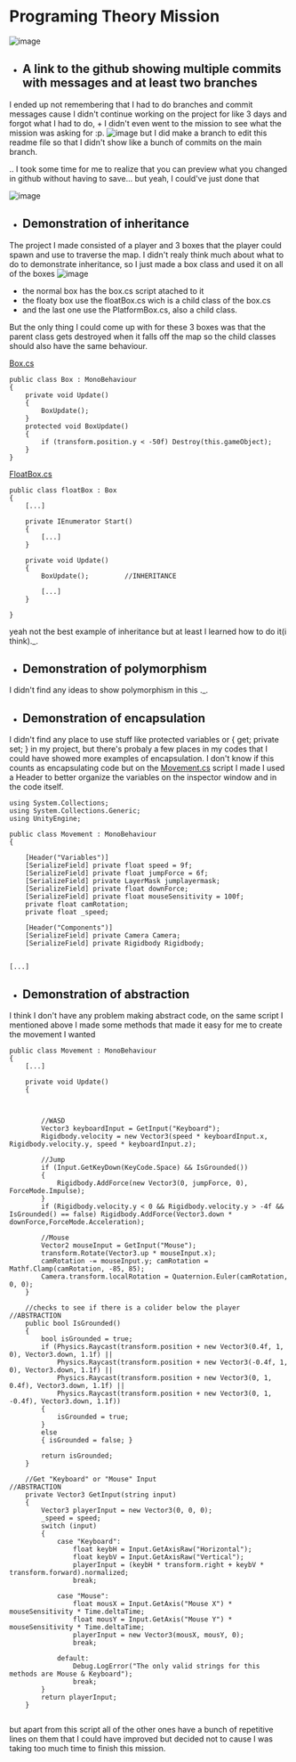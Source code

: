 # Programing Theory Mission
 
![image](https://user-images.githubusercontent.com/40847844/172690918-ee809a07-ce10-4cd7-b9f7-af70a3f22f2e.png)

- ## A link to the github showing multiple commits with messages and **at least two branches**
I ended up not remembering that I had to do branches and commit messages cause I didn't continue working on the project for like 3 days and forgot what I had to do, + I didn't even went to the mission to see what the mission was asking for :p.
![image](https://user-images.githubusercontent.com/40847844/172508221-89a5e8a9-3164-405e-86d3-3348feb1add7.png)
but I did make a branch to edit this readme file so that I didn't show like a bunch of commits on the main branch.
 
.. I took some time for me to realize that you can preview what you changed in github without having to save... but yeah, I could've just done that

![image](https://user-images.githubusercontent.com/40847844/172696495-62700031-9b72-4715-a486-e91745a814bf.png)


- ## Demonstration of inheritance
The project I made consisted of a player and 3 boxes that the player could spawn and use to traverse the map. I didn't realy think much about what to do to demonstrate inheritance, so I just made a box class and used it on all of the boxes 
![image](https://user-images.githubusercontent.com/40847844/172512424-c77cc2b1-b4df-42a0-b329-57a944bc256f.png)

- the normal box has the box.cs script atached to it
- the floaty box use the floatBox.cs wich is a child class of the box.cs 
- and the last one use the PlatformBox.cs, also a child class.

But the only thing I could come up with for these 3 boxes was that the parent class gets destroyed when it falls off the map so the child classes should also have the same behaviour.
 
[Box.cs](https://github.com/HENRI067/Programing-Theory/blob/main/Assets/Scripts/Box.cs)
```
public class Box : MonoBehaviour
{    
    private void Update() 
    {
        BoxUpdate();
    }
    protected void BoxUpdate()
    {
        if (transform.position.y < -50f) Destroy(this.gameObject);
    }
}

```
 [FloatBox.cs](https://github.com/HENRI067/Programing-Theory/blob/main/Assets/Scripts/floatBox.cs)
```
public class floatBox : Box
{
    [...]
     
    private IEnumerator Start()
    {
        [...] 
    }

    private void Update()
    {
        BoxUpdate();         //INHERITANCE
        
        [...]
    }

}
```
yeah not the best example of inheritance but at least I learned how to do it(i think)._.

- ## Demonstration of polymorphism
I didn't find any ideas to show polymorphism in this ._.

 - ## Demonstration of encapsulation
I didn't find any place to use stuff like protected variables or { get; private set; } in my project, but there's probaly a few places in my codes that I could have showed more examples of encapsulation. I don't know if this counts as encapsulating code but on the [Movement.cs](https://github.com/HENRI067/Programing-Theory/blob/main/Assets/Scripts/Movement.cs) script I made I used a Header to better organize the variables on the inspector window and in the code itself.
```
using System.Collections;
using System.Collections.Generic;
using UnityEngine;

public class Movement : MonoBehaviour
{

    [Header("Variables")]
    [SerializeField] private float speed = 9f;
    [SerializeField] private float jumpForce = 6f;
    [SerializeField] private LayerMask jumplayermask;
    [SerializeField] private float downForce;
    [SerializeField] private float mouseSensitivity = 100f;
    private float camRotation;
    private float _speed;

    [Header("Components")]
    [SerializeField] private Camera Camera;
    [SerializeField] private Rigidbody Rigidbody;
    

[...]
```

- ## Demonstration of abstraction
I think I don't have any problem making abstract code, on the same script I mentioned above I made some methods that made it easy for me to create the movement I wanted
```
public class Movement : MonoBehaviour
{
    [...]
    
    private void Update()
    {
    
    
    
        //WASD
        Vector3 keyboardInput = GetInput("Keyboard");
        Rigidbody.velocity = new Vector3(speed * keyboardInput.x, Rigidbody.velocity.y, speed * keyboardInput.z);

        //Jump
        if (Input.GetKeyDown(KeyCode.Space) && IsGrounded())
        {
            Rigidbody.AddForce(new Vector3(0, jumpForce, 0), ForceMode.Impulse);
        }
        if (Rigidbody.velocity.y < 0 && Rigidbody.velocity.y > -4f && IsGrounded() == false) Rigidbody.AddForce(Vector3.down * downForce,ForceMode.Acceleration);

        //Mouse
        Vector2 mouseInput = GetInput("Mouse");
        transform.Rotate(Vector3.up * mouseInput.x);
        camRotation -= mouseInput.y; camRotation = Mathf.Clamp(camRotation, -85, 85);
        Camera.transform.localRotation = Quaternion.Euler(camRotation, 0, 0);
    }

    //checks to see if there is a colider below the player     //ABSTRACTION
    public bool IsGrounded()
    {
        bool isGrounded = true;
        if (Physics.Raycast(transform.position + new Vector3(0.4f, 1, 0), Vector3.down, 1.1f) ||
            Physics.Raycast(transform.position + new Vector3(-0.4f, 1, 0), Vector3.down, 1.1f) ||
            Physics.Raycast(transform.position + new Vector3(0, 1, 0.4f), Vector3.down, 1.1f) ||
            Physics.Raycast(transform.position + new Vector3(0, 1, -0.4f), Vector3.down, 1.1f))
        {
            isGrounded = true;
        }
        else
        { isGrounded = false; }

        return isGrounded;
    }

    //Get "Keyboard" or "Mouse" Input                      //ABSTRACTION
    private Vector3 GetInput(string input)
    {
        Vector3 playerInput = new Vector3(0, 0, 0);
        _speed = speed;
        switch (input)
        {
            case "Keyboard":
                float keybH = Input.GetAxisRaw("Horizontal");
                float keybV = Input.GetAxisRaw("Vertical");
                playerInput = (keybH * transform.right + keybV * transform.forward).normalized;
                break;

            case "Mouse":
                float mousX = Input.GetAxis("Mouse X") * mouseSensitivity * Time.deltaTime;
                float mousY = Input.GetAxis("Mouse Y") * mouseSensitivity * Time.deltaTime;
                playerInput = new Vector3(mousX, mousY, 0);
                break;

            default:
                Debug.LogError("The only valid strings for this methods are Mouse & Keyboard");
                break;
        }
        return playerInput;
    }


```
but apart from this script all of the other ones have a bunch of repetitive lines on them that I could have improved but decided not to cause I was taking too much time to finish this mission.
 
